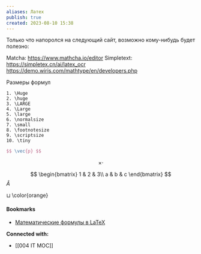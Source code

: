 ```yaml
---
aliases: Латех
publish: true
created: 2023-08-10 15:38
---
```

Только что напоролся на следующий сайт, возможно кому-нибудь будет полезно:

Matcha: https://www.mathcha.io/editor 
Simpletext: https://simpletex.cn/ai/latex_ocr
https://demo.wiris.com/mathtype/en/developers.php

Размеры формул
```
1. \Huge
2. \huge
3. \LARGE
4. \Large
5. \large
6. \normalsize
7. \small
8. \footnotesize
9. \scriptsize
10. \tiny
```


```latex
$$ \vec{p} $$
```

$$
\times \cdot
$$

$$
\begin{bmatrix}  
1 & 2 & 3\\  
a & b & c  
\end{bmatrix}
$$
$\hat{A}$

$\sqcup$
 \color{orange}

#### Bookmarks
- [Математические формулы в LaTeX](https://ru.wikibooks.org/wiki/%D0%9C%D0%B0%D1%82%D0%B5%D0%BC%D0%B0%D1%82%D0%B8%D1%87%D0%B5%D1%81%D0%BA%D0%B8%D0%B5_%D1%84%D0%BE%D1%80%D0%BC%D1%83%D0%BB%D1%8B_%D0%B2_LaTeX)


**Connected with:**
- [[004 IT MOC]]

